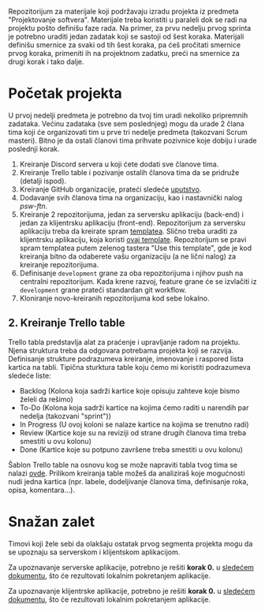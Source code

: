 Repozitorijum za materijale koji podržavaju izradu projekta iz predmeta "Projektovanje softvera". Materijale treba koristiti u paraleli dok se radi na projektu pošto definišu faze rada. Na primer, za prvu nedelju prvog sprinta je potrebno uraditi jedan zadatak koji se sastoji od šest koraka. Materijali definišu smernice za svaki od tih šest koraka, pa ćeš pročitati smernice prvog koraka, primeniti ih na projektnom zadatku, preći na smernice za drugi korak i tako dalje.

# Početak projekta
U prvoj nedelji predmeta je potrebno da tvoj tim uradi nekoliko pripremnih zadataka. Većinu zadataka (sve sem poslednjeg) mogu da urade 2 člana tima koji će organizovati tim u prve tri nedelje predmeta (takozvani Scrum masteri). Bitno je da ostali članovi tima prihvate pozivnice koje dobiju i urade poslednji korak.

1. Kreiranje Discord servera u koji ćete dodati sve članove tima.
2. Kreiranje Trello table i pozivanje ostalih članova tima da se pridruže (detalji ispod).
3. Kreiranje GitHub organizacije, prateći sledeće [uputstvo](https://docs.github.com/en/organizations/collaborating-with-groups-in-organizations/creating-a-new-organization-from-scratch).
4. Dodavanje svih članova tima na organizaciju, kao i nastavnički nalog _psw-ftn_.
5. Kreiranje 2 repozitorijuma, jedan za serversku aplikaciju (back-end) i jedan za klijentrsku aplikaciju (front-end). Repozitorijum za serversku aplikaciju treba da kreirate spram [templatea](https://github.com/psw-ftn/tourism-be). Slično treba uraditi za klijentrsku aplikaciju, koja koristi [ovaj template](https://github.com/psw-ftn/tourism-fe). Repozitorijum se pravi spram templatea putem zelenog tastera "Use this template", gde je kod kreiranja bitno da odaberete vašu organizaciju (a ne lični nalog) za kreiranje repozitorijuma.
6. Definisanje `development` grane za oba repozitorijuma i njihov push na centralni repozitorijum. Kada krene razvoj, feature grane će se izvlačiti iz `development` grane prateći standardan git workflow.
7. Kloniranje novo-kreiranih repozitorijuma kod sebe lokalno.

## 2. Kreiranje Trello table

Trello tabla predstavlja alat za praćenje i upravljanje radom na projektu. Njena struktura treba da odgovara potrebama projekta koji se razvija. Definisanje strukture podrazumeva kreiranje, imenovanje i raspored lista kartica na tabli. Tipična sturktura table koju ćemo mi koristiti podrazumeva sledeće liste:

- Backlog (Kolona koja sadrži kartice koje opisuju zahteve koje bismo želeli da rešimo)
- To-Do (Kolona koja sadrži kartice na kojima ćemo raditi u narendih par nedelja (takozvani "sprint"))
- In Progress (U ovoj koloni se nalaze kartice na kojima se trenutno radi)
- Review (Kartice koje su na reviziji od strane drugih članova tima treba smestiti u ovu kolonu)
- Done (Kartice koje su potpuno završene treba smestiti u ovu kolonu)

Šablon Trello table na osnovu kog se može napraviti tabla tvog tima se nalazi [ovde](https://trello.com/b/AejlmzUU/example-board). Prilikom kreiranja table možeš da analiziraš koje mogućnosti nudi jedna kartica (npr. labele, dodeljivanje članova tima, definisanje roka, opisa, komentara...).

# Snažan zalet
Timovi koji žele sebi da olakšaju ostatak prvog segmenta projekta mogu da se upoznaju sa serverskom i klijentskom aplikacijom.

Za upoznavanje serverske aplikacije, potrebno je rešiti **korak 0.** u [sledećem dokumentu](https://github.com/psw-ftn/supportive-information/blob/master/s1/w1/back-end.md#0-organizacija-i-pokretanje-projekta), što će rezultovati lokalnim pokretanjem aplikacije.

Za upoznavanje klijentrske aplikacije, potrebno je rešiti **korak 0.** u [sledećem dokumentu](https://github.com/psw-ftn/supportive-information/blob/master/s1/w1/front-end.md#0-organizacija-i-pokretanje-projekta), što će rezultovati lokalnim pokretanjem aplikacije.
